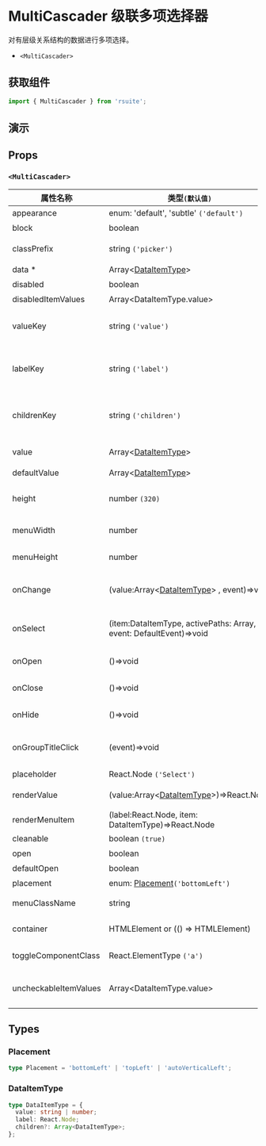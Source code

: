 # MultiCascader 级联多项选择器

对有层级关系结构的数据进行多项选择。

* `<MultiCascader>`

## 获取组件

```js
import { MultiCascader } from 'rsuite';
```

## 演示

<!--{demo}-->

## Props

### `<MultiCascader>`

| 属性名称              | 类型`(默认值)`                                                     | 描述                                 |
| --------------------- | ------------------------------------------------------------------ | ------------------------------------ |
| appearance            | enum: 'default', 'subtle' `('default')`                            | 设置外观                             |
| block                 | boolean                                                            | 堵塞整行                             |
| classPrefix           | string `('picker')`                                                | 组件 CSS 类的前缀                    |
| data \*               | Array&lt;[DataItemType](#DataItemType)&gt;                         | 组件数据                             |
| disabled              | boolean                                                            | 禁用组件                             |
| disabledItemValues    | Array&lt;DataItemType.value&gt;                                    | 禁用选项                             |
| valueKey              | string `('value')`                                                 | 设置选项值在 `data` 中的 `key`       |
| labelKey              | string `('label')`                                                 | 设置选项显示内容在 `data` 中的 `key` |
| childrenKey           | string `('children')`                                              | 设置选项子节点在 `data` 中的 `key`   |
| value                 | Array&lt;[DataItemType](#DataItemType)&gt;                         | 设置值（受控）                       |
| defaultValue          | Array&lt;[DataItemType](#DataItemType)&gt;                         | 设置默认值                           |
| height                | number `(320)`                                                     | 设置 Dropdown 的高度                 |
| menuWidth             | number                                                             | 设置菜单的宽度                       |
| menuHeight            | number                                                             | 设置菜单的高度                       |
| onChange              | (value:Array&lt;[DataItemType](#DataItemType)&gt; , event)=>void   | `value` 发生改变时的回调函数         |
| onSelect              | (item:DataItemType, activePaths: Array, event: DefaultEvent)=>void | 选项被点击选择后的回调函数           |
| onOpen                | ()=>void                                                           | 打开回调函数                         |
| onClose               | ()=>void                                                           | 关闭回调函数                         |
| onHide                | ()=>void                                                           | 隐藏时的回调函数                     |
| onGroupTitleClick     | (event)=>void                                                      | 点击分组标题的回调函数               |
| placeholder           | React.Node `('Select')`                                            | 占位符                               |
| renderValue           | (value:Array&lt;[DataItemType](#DataItemType)&gt;)=>React.Node     | 自定义被选中的选项                   |
| renderMenuItem        | (label:React.Node, item: DataItemType)=>React.Node                 | 自定义选项                           |
| cleanable             | boolean `(true)`                                                   | 可以清除                             |
| open                  | boolean                                                            | 打开 (受控)                          |
| defaultOpen           | boolean                                                            | 默认打开                             |
| placement             | enum: [Placement](#Placement)`('bottomLeft')`                      | 打开位置                             |
| menuClassName         | string                                                             | 选项菜单的 className                 |
| container             | HTMLElement or (() => HTMLElement)                                 | 设置渲染的容器                       |
| toggleComponentClass  | React.ElementType `('a')`                                          | 为组件自定义元素类型                 |
| uncheckableItemValues | Array&lt;DataItemType.value&gt;                                    | 设置不显示复选框的选项值             |



## Types

### Placement

```ts
type Placement = 'bottomLeft' | 'topLeft' | 'autoVerticalLeft';
```

### DataItemType

```ts
type DataItemType = {
  value: string | number;
  label: React.Node;
  children?: Array<DataItemType>;
};
```
